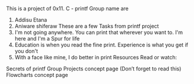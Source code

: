 This is a project of 0x11. C - printf
Group name are 
1. Addisu Etana
2. Aniware shiferaw
These are a few Tasks from printf project
0. I'm not going anywhere. You can print that wherever you want to. I'm here and I'm a Spur for life
1. Education is when you read the fine print. Experience is what you get if you don't
2. With a face like mine, I do better in print
Resources
Read or watch:

Secrets of printf
Group Projects concept page (Don’t forget to read this)
Flowcharts concept page
